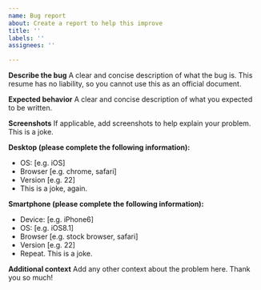 ```yaml
---
name: Bug report
about: Create a report to help this improve
title: ''
labels: ''
assignees: ''

---
```


**Describe the bug**
A clear and concise description of what the bug is. This resume has no liability, so you cannot use this as an official document.

**Expected behavior**
A clear and concise description of what you expected to be written.

**Screenshots**
If applicable, add screenshots to help explain your problem. This is a joke.

**Desktop (please complete the following information):**
 - OS: [e.g. iOS]
 - Browser [e.g. chrome, safari]
 - Version [e.g. 22]
 - This is a joke, again.

**Smartphone (please complete the following information):**
 - Device: [e.g. iPhone6]
 - OS: [e.g. iOS8.1]
 - Browser [e.g. stock browser, safari]
 - Version [e.g. 22]
 - Repeat. This is a joke.

**Additional context**
Add any other context about the problem here. Thank you so much!
